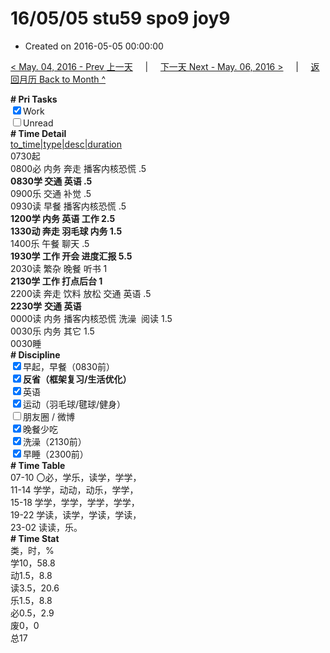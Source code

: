 # 16/05/05 stu59 spo9 joy9

- Created on 2016-05-05 00:00:00

[< May. 04, 2016 - Prev 上一天](/lifelogs/2016/05/d04.md) &nbsp; &nbsp; | &nbsp; &nbsp; [下一天 Next - May. 06, 2016 >](/lifelogs/2016/05/d06.md) &nbsp; &nbsp; |  &nbsp; &nbsp; [返回月历 Back to Month ^](/lifelogs/2016/05/index.md)
<br/><div><b># Pri Tasks</b></div><div><input checked="true" type="checkbox"/>Work</div><div><input type="checkbox"/>Unread</div><div><b># Time Detail</b></div><div><u>to_time|type|desc|duration</u></div><div>0730起</div><div>0800必 内务 奔走 播客内核恐慌 .5</div><div><b>0830学 交通 英语 .5</b></div><div>0900乐 交通 补觉 .5</div><div>0930读 早餐 播客内核恐慌 .5</div><div><b>1200学 内务 英语 工作 2.5</b></div><div><b>1330动 奔走 羽毛球 内务 1.5</b></div><div>1400乐 午餐 聊天 .5</div><div><b>1930学 工作 开会 进度汇报 5.5</b></div><div>2030读 繁杂 晚餐 听书 1</div><div><b>2130学 工作 打点后台 1</b></div><div>2200读 奔走 饮料 放松 交通 英语 .5</div><div><b>2230学</b> <b>交通 英语</b></div><div>0000读 内务 播客内核恐慌 洗澡  阅读 1.5</div><div>0030乐 内务 其它 1.5</div><div>0030睡</div><div><b># Discipline</b></div><div><input checked="true" type="checkbox"/>早起，早餐（0830前）</div><div><b><input checked="true" type="checkbox"/></b><b>反省（框架复习/生活优化）</b></div><div><input checked="true" type="checkbox"/>英语</div><div><input checked="true" type="checkbox"/>运动（羽毛球/毽球/健身）</div><div><input type="checkbox"/>朋友圈 / 微博</div><div><input checked="true" type="checkbox"/>晚餐少吃</div><div><input checked="true" type="checkbox"/>洗澡（2130前）</div><div><input checked="true" type="checkbox"/>早睡（2300前）</div><div><b># Time Table</b></div><div>07-10 〇必，学乐，读学，学学，</div><div>11-14 学学，动动，动乐，学学，</div><div>15-18 学学，学学，学学，学学，</div><div>19-22 学读，读学，学读，学读，</div><div>23-02 读读，乐。</div><div><b># Time Stat</b></div><div>类，时，%</div><div>学10，58.8</div><div>动1.5，8.8</div><div>读3.5，20.6</div><div>乐1.5，8.8</div><div>必0.5，2.9</div><div>废0，0</div><div>总17</div>
